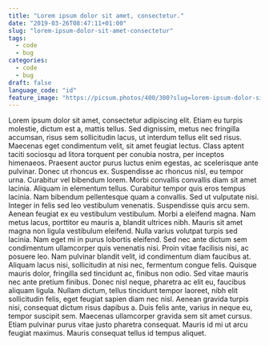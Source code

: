 ```yaml
---
title: "Lorem ipsum dolor sit amet, consectetur."
date: "2019-03-26T08:47:11+01:00"
slug: "lorem-ipsum-dolor-sit-amet-consectetur"
tags: 
  - code
  - bug
categories:
  - code
  - bug
draft: false
language_code: "id"
feature_image: "https://picsum.photos/400/300?slug=lorem-ipsum-dolor-sit-amet-consectetur"
---
```

Lorem ipsum dolor sit amet, consectetur adipiscing elit. Etiam eu turpis molestie, dictum est a, mattis tellus. Sed dignissim, metus nec fringilla accumsan, risus sem sollicitudin lacus, ut interdum tellus elit sed risus. Maecenas eget condimentum velit, sit amet feugiat lectus. Class aptent taciti sociosqu ad litora torquent per conubia nostra, per inceptos himenaeos. Praesent auctor purus luctus enim egestas, ac scelerisque ante pulvinar. Donec ut rhoncus ex. Suspendisse ac rhoncus nisl, eu tempor urna. Curabitur vel bibendum lorem. Morbi convallis convallis diam sit amet lacinia. Aliquam in elementum tellus.
Curabitur tempor quis eros tempus lacinia. Nam bibendum pellentesque quam a convallis. Sed ut vulputate nisi. Integer in felis sed leo vestibulum venenatis. Suspendisse quis arcu sem. Aenean feugiat ex eu vestibulum vestibulum. Morbi a eleifend magna. Nam metus lacus, porttitor eu mauris a, blandit ultrices nibh. Mauris sit amet magna non ligula vestibulum eleifend. Nulla varius volutpat turpis sed lacinia. Nam eget mi in purus lobortis eleifend. Sed nec ante dictum sem condimentum ullamcorper quis venenatis nisi. Proin vitae facilisis nisi, ac posuere leo.
Nam pulvinar blandit velit, id condimentum diam faucibus at. Aliquam lacus nisi, sollicitudin at nisi nec, fermentum congue felis. Quisque mauris dolor, fringilla sed tincidunt ac, finibus non odio. Sed vitae mauris nec ante pretium finibus. Donec nisl neque, pharetra ac elit eu, faucibus aliquam ligula. Nullam dictum, tellus tincidunt tempor laoreet, nibh elit sollicitudin felis, eget feugiat sapien diam nec nisl. Aenean gravida turpis nisi, consequat dictum risus dapibus a. Duis felis ante, varius in neque eu, tempor suscipit sem. Maecenas ullamcorper gravida sem sit amet cursus. Etiam pulvinar purus vitae justo pharetra consequat. Mauris id mi ut arcu feugiat maximus. Mauris consequat tellus id tempus aliquet.